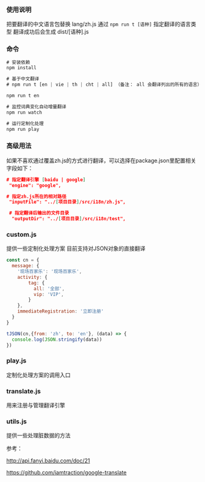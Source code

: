 ### 使用说明


把要翻译的中文语言包替换 lang/zh.js
通过 `npm run t [语种]` 指定翻译的语言类型
翻译成功后会生成 dist/[语种].js

### 命令

```javascript
# 安装依赖
npm install

# 基于中文翻译 
# npm run t [en | vie | th | cht | all] （备注： all 会翻译列出的所有的语言）比如：

npm run t en

# 监控词典变化自动增量翻译
npm run watch

# 运行定制化处理
npm run play

```

### 高级用法
如果不喜欢通过覆盖zh.js的方式进行翻译，可以选择在package.json里配置相关字段如下：

```json
# 指定翻译引擎 [baidu | google]
 "engine": "google",

# 指定zh.js所在的相对路径
 "inputFile": "../[项目目录]/src/i18n/zh.js",

 # 指定翻译后输出的文件目录
  "outputDir": "../[项目目录]/src/i18n/test",
```

### custom.js 

提供一些定制化处理方案 目前支持对JSON对象的直接翻译

```javascript
const cn = {
  message: {
    '现场百家乐': '现场百家乐',
    activity: {
        tag: {
          all: '全部',
          vip: 'VIP',
        }
    },
    immediateRegistration: '立即注册'
  }
}

tJSON(cn,{from: 'zh', to: 'en'}, (data) => {
  console.log(JSON.stringify(data))
})

```

### play.js

定制化处理方案的调用入口

### translate.js

用来注册与管理翻译引擎

### utils.js

提供一些处理脏数据的方法



参考：

 http://api.fanyi.baidu.com/doc/21

 https://github.com/iamtraction/google-translate
